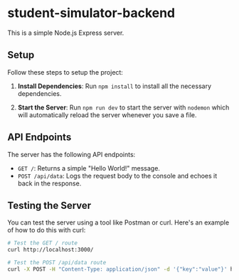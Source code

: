 # student-simulator-backend

This is a simple Node.js Express server.

## Setup

Follow these steps to setup the project:

1. **Install Dependencies**: Run `npm install` to install all the necessary dependencies.

2. **Start the Server**: Run `npm run dev` to start the server with `nodemon` which will automatically reload the server whenever you save a file.

## API Endpoints

The server has the following API endpoints:

- `GET /`: Returns a simple "Hello World!" message.
- `POST /api/data`: Logs the request body to the console and echoes it back in the response.

## Testing the Server

You can test the server using a tool like Postman or curl. Here's an example of how to do this with curl:

```bash
# Test the GET / route
curl http://localhost:3000/

# Test the POST /api/data route
curl -X POST -H "Content-Type: application/json" -d '{"key":"value"}' http://localhost:3000/api/data